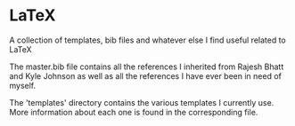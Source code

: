 LaTeX
=====

A collection of templates, bib files and whatever else I find useful related to LaTeX

The master.bib file contains all the references I inherited from Rajesh Bhatt and Kyle Johnson as well as all the references I have ever been in need of myself.

The 'templates' directory contains the various templates I currently use. More information about each one is found in the corresponding file.
